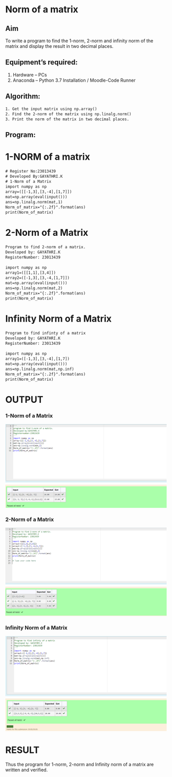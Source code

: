 # Norm of a matrix
## Aim
To write a program to find the 1-norm, 2-norm and infinity norm of the matrix and display the result in two decimal places.
## Equipment’s required:
1.	Hardware – PCs
2.	Anaconda – Python 3.7 Installation / Moodle-Code Runner
## Algorithm:

	1. Get the input matrix using np.array()   
    2. Find the 2-norm of the matrix using np.linalg.norm()
	3. Print the norm of the matrix in two decimal places.
## Program:
# 1-NORM of a matrix
``````
# Register No:23013439
# Developed By:GAYATHRI.K
# 1-Norm of a Matrix
import numpy as np
array=([[-1,3],[3,-4],[1,7]])
mat=np.array(eval(input()))
ans=np.linalg.norm(mat,1)
Norm_of_matrix="{:.2f}".format(ans)
print(Norm_of_matrix)
``````


# 2-Norm of a Matrix
``````
Program to find 2-norm of a matrix.
Developed by: GAYATHRI.K
RegisterNumber: 23013439

import numpy as np
array1=([[1,1],[3,4]])
array2=([-1,3],[3,-4,[1,7]])
mat=np.array(eval(input()))
ans=np.linalg.norm(mat,2)
Norm_of_matrix="{:.2f}".format(ans)
print(Norm_of_matrix)
``````


# Infinity Norm of a Matrix
``````
Program to find infinty of a matrix
Developed by: GAYATHRI.K
RegisterNumber: 23013439

import numpy as np
array1=([-1,3],[3,-4],[1,7])
mat=np.array(eval(input()))
ans=np.linalg.norm(mat,np.inf)
Norm_of_matrix="{:.2f}".format(ans)
print(Norm_of_matrix)
``````





# OUTPUT

### 1-Norm of a Matrix
![Alt text](<Screenshot 2023-12-25 104313.png>)

### 2-Norm of a Matrix
![Alt text](<Screenshot 2023-12-25 104328.png>)
### Infinity Norm of a Matrix
![Alt text](<Screenshot 2023-12-25 104336.png>)



# RESULT

Thus the program for 1-norm, 2-norm and Infinity norm of a matrix are written and verified.

